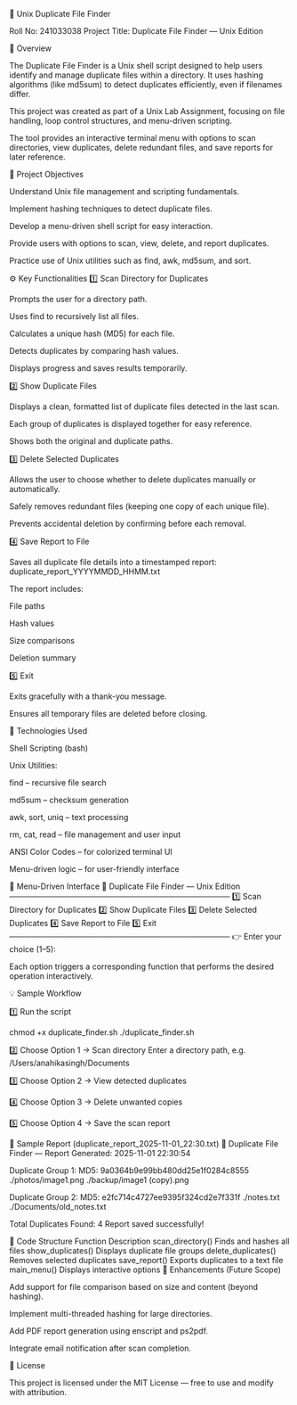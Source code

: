 🧩 Unix Duplicate File Finder

Roll No: 241033038
Project Title: Duplicate File Finder — Unix Edition

🧾 Overview

The Duplicate File Finder is a Unix shell script designed to help users identify and manage duplicate files within a directory.
It uses hashing algorithms (like md5sum) to detect duplicates efficiently, even if filenames differ.

This project was created as part of a Unix Lab Assignment, focusing on file handling, loop control structures, and menu-driven scripting.

The tool provides an interactive terminal menu with options to scan directories, view duplicates, delete redundant files, and save reports for later reference.

🎯 Project Objectives

Understand Unix file management and scripting fundamentals.

Implement hashing techniques to detect duplicate files.

Develop a menu-driven shell script for easy interaction.

Provide users with options to scan, view, delete, and report duplicates.

Practice use of Unix utilities such as find, awk, md5sum, and sort.

⚙️ Key Functionalities
1️⃣ Scan Directory for Duplicates

Prompts the user for a directory path.

Uses find to recursively list all files.

Calculates a unique hash (MD5) for each file.

Detects duplicates by comparing hash values.

Displays progress and saves results temporarily.

2️⃣ Show Duplicate Files

Displays a clean, formatted list of duplicate files detected in the last scan.

Each group of duplicates is displayed together for easy reference.

Shows both the original and duplicate paths.

3️⃣ Delete Selected Duplicates

Allows the user to choose whether to delete duplicates manually or automatically.

Safely removes redundant files (keeping one copy of each unique file).

Prevents accidental deletion by confirming before each removal.

4️⃣ Save Report to File

Saves all duplicate file details into a timestamped report:
duplicate_report_YYYYMMDD_HHMM.txt

The report includes:

File paths

Hash values

Size comparisons

Deletion summary

5️⃣ Exit

Exits gracefully with a thank-you message.

Ensures all temporary files are deleted before closing.

🧠 Technologies Used

Shell Scripting (bash)

Unix Utilities:

find – recursive file search

md5sum – checksum generation

awk, sort, uniq – text processing

rm, cat, read – file management and user input

ANSI Color Codes – for colorized terminal UI

Menu-driven logic – for user-friendly interface

🧩 Menu-Driven Interface
🧩 Duplicate File Finder — Unix Edition
────────────────────────────────────────
1️⃣  Scan Directory for Duplicates
2️⃣  Show Duplicate Files
3️⃣  Delete Selected Duplicates
4️⃣  Save Report to File
5️⃣  Exit
────────────────────────────────────────
👉 Enter your choice (1–5):


Each option triggers a corresponding function that performs the desired operation interactively.

💡 Sample Workflow

1️⃣ Run the script

chmod +x duplicate_finder.sh
./duplicate_finder.sh


2️⃣ Choose Option 1 → Scan directory
Enter a directory path, e.g. /Users/anahikasingh/Documents

3️⃣ Choose Option 2 → View detected duplicates

4️⃣ Choose Option 3 → Delete unwanted copies

5️⃣ Choose Option 4 → Save the scan report

📂 Sample Report (duplicate_report_2025-11-01_22:30.txt)
🧩 Duplicate File Finder — Report
Generated: 2025-11-01 22:30:54

Duplicate Group 1:
MD5: 9a0364b9e99bb480dd25e1f0284c8555
    ./photos/image1.png
    ./backup/image1 (copy).png

Duplicate Group 2:
MD5: e2fc714c4727ee9395f324cd2e7f331f
    ./notes.txt
    ./Documents/old_notes.txt

Total Duplicates Found: 4
Report saved successfully!

🧾 Code Structure
Function	Description
scan_directory()	Finds and hashes all files
show_duplicates()	Displays duplicate file groups
delete_duplicates()	Removes selected duplicates
save_report()	Exports duplicates to a text file
main_menu()	Displays interactive options
🧠 Enhancements (Future Scope)

Add support for file comparison based on size and content (beyond hashing).

Implement multi-threaded hashing for large directories.

Add PDF report generation using enscript and ps2pdf.

Integrate email notification after scan completion.

📜 License

This project is licensed under the MIT License — free to use and modify with attribution.

